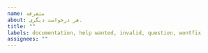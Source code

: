 ```yaml
---
name: متفرقه
about: هر درخواست دیگری.
title: ""
labels: documentation, help wanted, invalid, question, wontfix
assignees: ""
---
```


